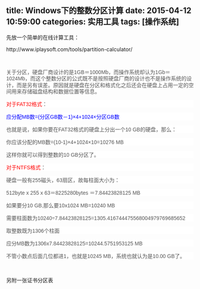 title: Windows下的整数分区计算
date: 2015-04-12 10:59:00
categories: 实用工具
tags: [操作系统]
---
<p>
	先放一个简单的在线计算工具：
</p>
<p>
	http://www.iplaysoft.com/tools/partition-calculator/
</p>
<p>
	<br />
</p>
<p>
	<span style="color:#555555;font-family:Verdana, Arial, 'BitStream vera Sans', Helvetica, sans-serif;line-height:17.3999996185303px;background-color:#FFFFFF;">关于分区，硬盘厂商设计的是1GB＝1000Mb，而操作系统却认为1Gb＝1024Mb，而这个整数分区的公式既不是按照硬盘厂商的设计也不是操作系统的设计，而是另有误差。原因就是硬盘在分区和格式化之后还会在硬盘上占用一定的空间用来存储磁盘结构和数据位置等信息。</span> 
</p>
<p>
	<!--more-->
</p>
<p style="color:#555555;font-family:Verdana, Arial, 'BitStream vera Sans', Helvetica, sans-serif;background-color:#FFFFFF;">
	<span style="color:#FF0000;">对于FAT32格式</span>：
</p>
<p style="color:#555555;font-family:Verdana, Arial, 'BitStream vera Sans', Helvetica, sans-serif;background-color:#FFFFFF;">
	<span style="color:#0000FF;">应分配MB数=(分区GB数－1)×4+1024×分区GB数</span> 
</p>
<p style="color:#555555;font-family:Verdana, Arial, 'BitStream vera Sans', Helvetica, sans-serif;background-color:#FFFFFF;">
	也就是说，如果你要在FAT32格式的硬盘上分出一个10 GB的硬盘，那么：
</p>
<p style="color:#555555;font-family:Verdana, Arial, 'BitStream vera Sans', Helvetica, sans-serif;background-color:#FFFFFF;">
	你应该分配的MB数=(10-1)×4+1024×10=10276 MB
</p>
<p style="color:#555555;font-family:Verdana, Arial, 'BitStream vera Sans', Helvetica, sans-serif;background-color:#FFFFFF;">
	这样你就可以得到整数的10 GB分区了。
</p>
<p style="color:#555555;font-family:Verdana, Arial, 'BitStream vera Sans', Helvetica, sans-serif;background-color:#FFFFFF;">
	<span style="color:#FF0000;">对于NTFS格式</span>：
</p>
<p style="color:#555555;font-family:Verdana, Arial, 'BitStream vera Sans', Helvetica, sans-serif;background-color:#FFFFFF;">
	硬盘一般有255磁头，63扇区，故每柱面大小为：
</p>
<p style="color:#555555;font-family:Verdana, Arial, 'BitStream vera Sans', Helvetica, sans-serif;background-color:#FFFFFF;">
	512byte x 255 x 63＝8225280bytes ＝7.84423828125 MB
</p>
<p style="color:#555555;font-family:Verdana, Arial, 'BitStream vera Sans', Helvetica, sans-serif;background-color:#FFFFFF;">
	如果要分10 GB,那么要10x1024 MB=10240 MB
</p>
<p style="color:#555555;font-family:Verdana, Arial, 'BitStream vera Sans', Helvetica, sans-serif;background-color:#FFFFFF;">
	需要柱面数为10240÷7.84423828125=1305.416744475568004979769685652
</p>
<p style="color:#555555;font-family:Verdana, Arial, 'BitStream vera Sans', Helvetica, sans-serif;background-color:#FFFFFF;">
	取整数既为1306个柱面
</p>
<p style="color:#555555;font-family:Verdana, Arial, 'BitStream vera Sans', Helvetica, sans-serif;background-color:#FFFFFF;">
	应分MB数为1306x7.84423828125=10244.5751953125 MB
</p>
<p style="color:#555555;font-family:Verdana, Arial, 'BitStream vera Sans', Helvetica, sans-serif;background-color:#FFFFFF;">
	不管小数点后面几位都进1，也就是10245 MB，系统也就认为是10.00 GB了。
</p>
<p>
	<br />
</p>
<p>
	另附一张证书分区表
</p>
<p>
	<img src="/usr/uploads/image/20150412/20150412185921_53131.gif" alt="" /> 
</p>